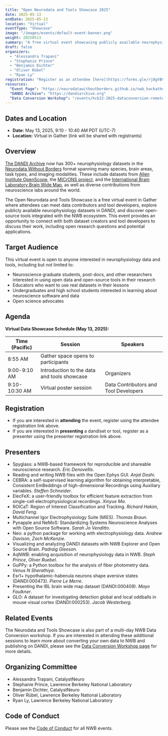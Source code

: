 ```yaml
---
title: "Open Neurodata and Tools Showcase 2025"
date: 2025-05-13
endDate: 2025-05-13
location: "Virtual"
eventType: "Showcase"
image: "/images/events/default-event-banner.png"
weight: 20250513
summary: "A free virtual event showcasing publicly available neurophysiology datasets in DANDI and open-source tools integrated with the NWB ecosystem."
draft: false
organizers:
  - "Alessandra Trapani"
  - "Stephanie Prince"
  - "Benjamin Dichter"
  - "Oliver Rübel"
  - "Ryan Ly"
registration: "Register as an attendee [here](https://forms.gle/rj8gYB92guBMcQZN7) or as a presenter [here](https://forms.gle/UQugCAUJqL4jabrR9)."
resources:
  "Event Page": "https://neurodatawithoutborders.github.io/nwb_hackathons/HCK23_2025_OpenNeurodataShowcase/"
  "DANDI Archive": "https://dandiarchive.org"
  "Data Conversion Workshop": "/events/hck22-2025-dataconversion-remote.md"
---
```


## Dates and Location

- **Date:** May 13, 2025, 9:10 - 10:40 AM PDT (UTC-7)
- **Location:** Virtual in Gather (link will be shared with registrants)

## Overview

[The DANDI Archive](http://dandiarchive.org) now has 300+ neurophysiology datasets in the [Neurodata Without Borders](http://nwb.org) format spanning many species, brain areas, task types, and imaging modalities. These include datasets from [Allen Institute OpenScope](https://dandiarchive.org/dandiset/search?search=openscope), the [MICrONS project](https://dandiarchive.org/dandiset/000402), and the [International Brain Laboratory Brain Wide Map](https://dandiarchive.org/dandiset/000409), as well as diverse contributions from neuroscience labs around the world.

The Open Neurodata and Tools Showcase is a free virtual event in Gather where attendees can meet data contributors and tool developers, explore publicly available neurophysiology datasets in DANDI, and discover open-source tools integrated with the NWB ecosystem. This event provides an opportunity to connect with both dataset creators and tool developers to discuss their work, including open research questions and potential applications.

## Target Audience

This virtual event is open to anyone interested in neurophysiology data and tools, including but not limited to:

- Neuroscience graduate students, post-docs, and other researchers interested in using open data and open-source tools in their research
- Educators who want to use real datasets in their lessons
- Undergraduates and high school students interested in learning about neuroscience software and data
- Open science advocates

## Agenda

**Virtual Data Showcase Schedule (May 13, 2025):**

<table class="table table-bordered">
  <thead>
    <tr>
      <th>Time (Pacific)</th>
      <th>Session</th>
      <th>Speakers</th>
    </tr>
  </thead>
  <tbody>
    <tr>
      <td>8:55 AM</td>
      <td>Gather space opens to participants</td>
      <td></td>
    </tr>
    <tr>
      <td>9:00-9:10 AM</td>
      <td>Introduction to the data and tools showcase</td>
      <td>Organizers</td>
    </tr>
    <tr>
      <td>9:10-10:30 AM</td>
      <td>Virtual poster session</td>
      <td>Data Contributors and Tool Developers</td>
    </tr>
  </tbody>
</table>

## Registration

- If you are interested in **attending** the event, register using the attendee registration link above.
- If you are interested in **presenting** a dandiset or tool, register as a presenter using the presenter registration link above.

## Presenters

- Spyglass: a NWB-based framework for reproducible and shareable neuroscience research. *Eric Denovellis*.
- Reading and writing NWB files with the Open Ephys GUI. *Anjal Doshi*.
- CEBRA: a self-supervised learning algorithm for obtaining interpretable, Consistent EmBeddings of high-dimensional Recordings using Auxiliary variables. *Steffen Schneider*.
- ElecFeX: a user-friendly toolbox for efficient feature extraction from single-cell electrophysiological recordings. *Xinyue Ma*.
- ROICaT: Region of Interest Classification and Tracking. *Richard Hakim*, *David Feng*.
- Multichannel Igor Electrophysiology Suite (MIES). *Thomas Braun*.
- Pynapple and NeMoS: Standardizing Systems Neuroscience Analyses with Open Source Software. *Sarah Jo Venditto*.
- Neo: a python package for working with electrophysiology data. *Andrew Davison*, *Zach McKenzie*.
- Visualizing and analyzing DANDI datasets with NWB Explorer and Open Source Brain. *Padraig Gleeson*.
- AqNWB: enabling acquisition of neurophysiology data in NWB. *Steph Prince*, *Oliver Ruebel*.
- GuPPy: a Python toolbox for the analysis of fiber photometry data. *Venus N Sherathiya*.
- Esr1+ hypothalamic-habenula neurons shape aversive states (DANDI:000473). *Pierre Le Merre*.
- Presenting the IBL brain wide map dataset (DANDI:000409). *Mayo Faulkner*.
- GLO: A dataset for investigating detection global and local oddballs in mouse visual cortex (DANDI:000253). *Jacob Westerberg*.

## Related Events

The Neurodata and Tools Showcase is also part of a multi-day NWB Data Conversion workshop. If you are interested in attending these additional sessions to learn more about converting your own data to NWB and publishing on DANDI, please see the [Data Conversion Workshop page](/events/hck22-2025-dataconversion-remote.md) for more details.

## Organizing Committee

- Alessandra Trapani, CatalystNeuro
- Stephanie Prince, Lawrence Berkeley National Laboratory
- Benjamin Dichter, CatalystNeuro
- Oliver Rübel, Lawrence Berkeley National Laboratory
- Ryan Ly, Lawrence Berkeley National Laboratory

## Code of Conduct

Please see the [Code of Conduct](/code_of_conduct) for all NWB events.
